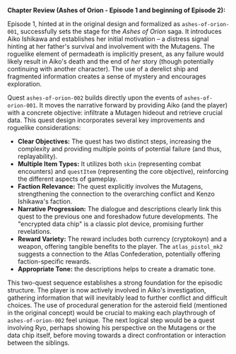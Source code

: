 

**Chapter Review (Ashes of Orion - Episode 1 and beginning of Episode 2):**

Episode 1, hinted at in the original design and formalized as `ashes-of-orion-001`, successfully sets the stage for the *Ashes of Orion* saga.  It introduces Aiko Ishikawa and establishes her initial motivation – a distress signal hinting at her father's survival and involvement with the Mutagens.  The roguelike element of permadeath is implicitly present, as any failure would likely result in Aiko's death and the end of *her* story (though potentially continuing with another character).  The use of a derelict ship and fragmented information creates a sense of mystery and encourages exploration.

Quest `ashes-of-orion-002` builds directly upon the events of `ashes-of-orion-001`. It moves the narrative forward by providing Aiko (and the player) with a concrete objective: infiltrate a Mutagen hideout and retrieve crucial data. This quest design incorporates several key improvements and roguelike considerations:

*   **Clear Objectives:** The quest has two distinct steps, increasing the complexity and providing multiple points of potential failure (and thus, replayability).
*   **Multiple Item Types:**  It utilizes both `skin` (representing combat encounters) and `questItem` (representing the core objective), reinforcing the different aspects of gameplay.
*   **Faction Relevance:** The quest explicitly involves the Mutagens, strengthening the connection to the overarching conflict and Kenzo Ishikawa's faction.
*   **Narrative Progression:** The dialogue and descriptions clearly link this quest to the previous one and foreshadow future developments.  The "encrypted data chip" is a classic plot device, promising further revelations.
*   **Reward Variety:**  The reward includes both currency (cryptokoyn) and a weapon, offering tangible benefits to the player.  The `atlas_pistol_mk2` suggests a connection to the Atlas Confederation, potentially offering faction-specific rewards.
*    **Appropriate Tone:** the descriptions helps to create a dramatic tone.

This two-quest sequence establishes a strong foundation for the episodic structure.  The player is now actively involved in Aiko's investigation, gathering information that will inevitably lead to further conflict and difficult choices. The use of procedural generation for the asteroid field (mentioned in the original concept) would be crucial to making each playthrough of `ashes-of-orion-002` feel unique. The next logical step would be a quest involving Ryo, perhaps showing his perspective on the Mutagens or the data chip itself, before moving towards a direct confrontation or interaction between the siblings.
